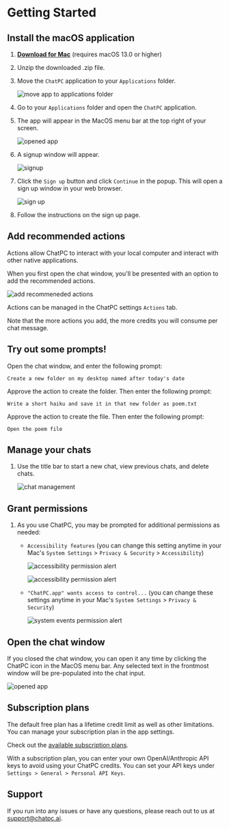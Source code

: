 # Getting Started

## Install the macOS application

1. [**Download for Mac**](https://github.com/dounan/chat-pc-site/releases/download/v0.38/ChatPC.v0.38.zip) (requires macOS 13.0 or higher)

1. Unzip the downloaded .zip file.

1. Move the `ChatPC` application to your `Applications` folder.

    ![move app to applications folder](images/getting-started/move-app.png)

1. Go to your `Applications` folder and open the `ChatPC` application.

1. The app will appear in the MacOS menu bar at the top right of your screen.

    ![opened app](images/getting-started/opened-app-arrow.png)

1. A signup window will appear.

    ![signup](images/getting-started/signup-window.png)

1. Click the `Sign up` button and click `Continue` in the popup. This will open a sign up window in your web browser.

    ![sign up](images/getting-started/signup-alert.png)

1. Follow the instructions on the sign up page.

## Add recommended actions

Actions allow ChatPC to interact with your local computer and interact with other native applications.

When you first open the chat window, you'll be presented with an option to add the recommended actions.

![add recommeneded actions](images/getting-started/add-recommended-actions.png)

Actions can be managed in the ChatPC settings `Actions` tab.

Note that the more actions you add, the more credits you will consume per chat message.

## Try out some prompts!

Open the chat window, and enter the following prompt:

```
Create a new folder on my desktop named after today's date
```

Approve the action to create the folder. Then enter the following prompt:

```
Write a short haiku and save it in that new folder as poem.txt
```

Approve the action to create the file. Then enter the following prompt:

```
Open the poem file
```

## Manage your chats

1. Use the title bar to start a new chat, view previous chats, and delete chats.

    ![chat management](images/getting-started/chat-management.png)

## Grant permissions

1. As you use ChatPC, you may be prompted for additional permissions as needed:

    - `Accessibility features` (you can change this setting anytime in your Mac's `System Settings` > `Privacy & Security` > `Accessibility`)

        ![accessibility permission alert](images/getting-started/accessibility-alert.png)

        ![accessibility permission alert](images/getting-started/accessibility-enable.png)

    - `"ChatPC.app" wants access to control...` (you can change these settings anytime in your Mac's `System Settings` > `Privacy & Security`)

        ![system events permission alert](images/getting-started/system-events-alert.png)

## Open the chat window

If you closed the chat window, you can open it any time by clicking the ChatPC icon in the MacOS menu bar. Any selected text in the frontmost window will be pre-populated into the chat input.

![opened app](images/getting-started/opened-app-arrow.png)

## Subscription plans

The default free plan has a lifetime credit limit as well as other limitations. You can manage your subscription plan in the app settings.

Check out the [available subscription plans](https://chatpc.ai/plans).

With a subscription plan, you can enter your own OpenAI/Anthropic API keys to avoid using your ChatPC credits. You can set your API keys under `Settings > General > Personal API Keys`.

## Support

If you run into any issues or have any questions, please reach out to us at <a href="mailto:support@chatpc.ai" target="_blank">support@chatpc.ai</a>.
